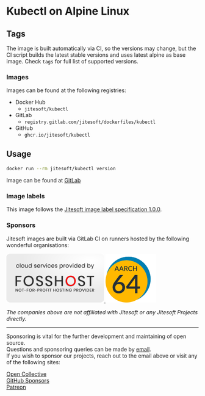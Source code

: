 # Kubectl on Alpine Linux


## Tags

The image is built automatically via CI, so the versions may change, but the CI script builds
the latest stable versions and uses latest alpine as base image. Check `tags` for full list of supported
versions.

### Images

Images can be found at the following registries:

* Docker Hub
    * `jitesoft/kubectl`
* GitLab
    * `registry.gitlab.com/jitesoft/dockerfiles/kubectl`
* GitHub
    * `ghcr.io/jitesoft/kubectl`

## Usage

```bash 
docker run --rm jitesoft/kubectl version
```

Image can be found at [GitLab](https://gitlab.com/jitesoft/dockerfiles/kubectl)

### Image labels

This image follows the [Jitesoft image label specification 1.0.0](https://gitlab.com/snippets/1866155).

### Sponsors

Jitesoft images are built via GitLab CI on runners hosted by the following wonderful organisations:

<a href="https://fosshost.org/">
  <img src="https://raw.githubusercontent.com/jitesoft/misc/master/sponsors/fosshost.png" height="128" alt="Fosshost logo" />
</a>
<a href="https://www.aarch64.com/">
  <img src="https://raw.githubusercontent.com/jitesoft/misc/master/sponsors/aarch64.png" height="128" alt="Aarch64 logo" />
</a>

_The companies above are not affiliated with Jitesoft or any Jitesoft Projects directly._

---

Sponsoring is vital for the further development and maintaining of open source.  
Questions and sponsoring queries can be made by <a href="mailto:sponsor@jitesoft.com">email</a>.  
If you wish to sponsor our projects, reach out to the email above or visit any of the following sites:

[Open Collective](https://opencollective.com/jitesoft-open-source)  
[GitHub Sponsors](https://github.com/sponsors/jitesoft)  
[Patreon](https://www.patreon.com/jitesoft)


